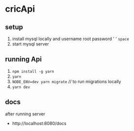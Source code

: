 # cricApi

## setup
1. install mysql locally and username root password ' ' `space`
2. start mysql server

## running Api
1. `npm install -g yarn`
2. `yarn`
3. `NODE_ENV=dev yarn migrate` // to run migrations locally
3. `yarn dev`

## docs
after running server
- http://localhost:8080/docs
